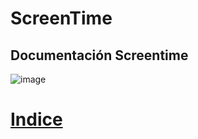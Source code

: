 # ScreenTime

## Documentación Screentime
![image](https://user-images.githubusercontent.com/114121814/193053074-db270bde-7c9b-4baa-9308-8ff583b3c6f2.png)

# [Indice](https://github.com/ritaeg/ScreenTime/wiki)
